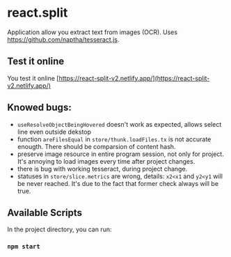 # react.split

Application allow you extract text from images (OCR). Uses https://github.com/naptha/tesseract.js.

## Test it online
You test it online [https://react-split-v2.netlify.app/](https://react-split-v2.netlify.app/) 

## Knowed bugs:
- `useResolveObjectBeingHovered` doesn't work as expected, allows select line even outside dekstop 
- function `areFilesEqual` in `store/thunk.loadFiles.tx` is not accurate enougth. There should be comparsion of content hash.
- preserve image resource in entire program session, not only for project. It's annoying to load images every time after project changes.
- there is bug with working tesseract, during project change.
- statuses in `store/slice.metrics` are wrong, details: `x2<x1` and `y2<y1` will be never reached. It's due to the fact that former check always will be true.

## Available Scripts
In the project directory, you can run:
### `npm start`
